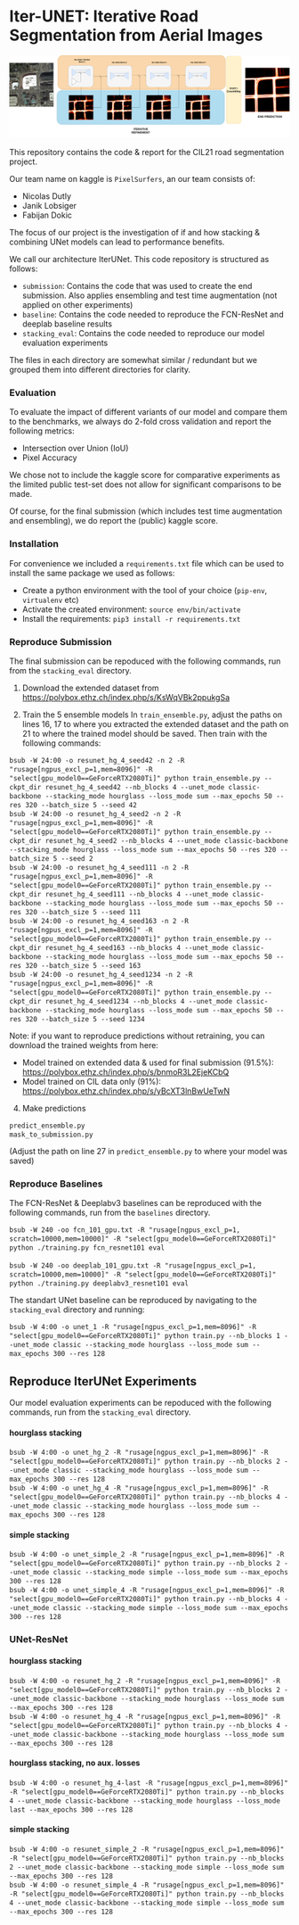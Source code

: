 # Iter-UNET: Iterative Road Segmentation from Aerial Images


![header](header.png)

This repository contains the code & report for the CIL21 road segmentation project.

Our team name on kaggle is `PixelSurfers`, an our team consists of:

 - Nicolas Dutly
 - Janik Lobsiger
 - Fabijan Dokic

The focus of our project is the investigation of if and how stacking & combining UNet models can lead to performance benefits.

We call our architecture IterUNet. This code repository is structured as follows:

 - `submission`: Contains the code that was used to create the end submission. Also applies ensembling and test time augmentation (not applied on other experiments)
 - `baseline`: Contains the code needed to reproduce the FCN-ResNet and deeplab baseline results
 - `stacking_eval`: Contains the code needed to reproduce our model evaluation experiments

 The files in each directory are somewhat similar / redundant but we grouped them into different directories for clarity.

### Evaluation

To evaluate the impact of different variants of our model and compare them to the benchmarks, we always do 2-fold cross validation and report the following metrics:

 - Intersection over Union (IoU)
 - Pixel Accuracy

We chose not to include the kaggle score for comparative experiments as the limited public test-set does not allow for significant comparisons to be made.

Of course, for the final submission (which includes test time augmentation and ensembling), we do report the (public) kaggle score.

### Installation

For convenience we included a `requirements.txt` file which can be used to install the same package we used as follows:

- Create a python environment with the tool of your choice (`pip-env`, `virtualenv` etc)
- Activate the created environment: `source env/bin/activate`
- Install the requirements: `pip3 install -r requirements.txt`


### Reproduce Submission
The final submission can be repoduced with the following commands, run from the `stacking_eval` directory.

1. Download the extended dataset from
https://polybox.ethz.ch/index.php/s/KsWqVBk2ppukgSa

2. Train the 5 ensemble models
In `train_ensemble.py`, adjust the paths on lines 16, 17 to where you extracted the extended dataset and the path on 21 to where the trained model should be saved. Then train with the following commands:
```
bsub -W 24:00 -o resunet_hg_4_seed42 -n 2 -R "rusage[ngpus_excl_p=1,mem=8096]" -R "select[gpu_model0==GeForceRTX2080Ti]" python train_ensemble.py --ckpt_dir resunet_hg_4_seed42 --nb_blocks 4 --unet_mode classic-backbone --stacking_mode hourglass --loss_mode sum --max_epochs 50 --res 320 --batch_size 5 --seed 42
bsub -W 24:00 -o resunet_hg_4_seed2 -n 2 -R "rusage[ngpus_excl_p=1,mem=8096]" -R "select[gpu_model0==GeForceRTX2080Ti]" python train_ensemble.py --ckpt_dir resunet_hg_4_seed2 --nb_blocks 4 --unet_mode classic-backbone --stacking_mode hourglass --loss_mode sum --max_epochs 50 --res 320 --batch_size 5 --seed 2
bsub -W 24:00 -o resunet_hg_4_seed111 -n 2 -R "rusage[ngpus_excl_p=1,mem=8096]" -R "select[gpu_model0==GeForceRTX2080Ti]" python train_ensemble.py --ckpt_dir resunet_hg_4_seed111 --nb_blocks 4 --unet_mode classic-backbone --stacking_mode hourglass --loss_mode sum --max_epochs 50 --res 320 --batch_size 5 --seed 111
bsub -W 24:00 -o resunet_hg_4_seed163 -n 2 -R "rusage[ngpus_excl_p=1,mem=8096]" -R "select[gpu_model0==GeForceRTX2080Ti]" python train_ensemble.py --ckpt_dir resunet_hg_4_seed163 --nb_blocks 4 --unet_mode classic-backbone --stacking_mode hourglass --loss_mode sum --max_epochs 50 --res 320 --batch_size 5 --seed 163
bsub -W 24:00 -o resunet_hg_4_seed1234 -n 2 -R "rusage[ngpus_excl_p=1,mem=8096]" -R "select[gpu_model0==GeForceRTX2080Ti]" python train_ensemble.py --ckpt_dir resunet_hg_4_seed1234 --nb_blocks 4 --unet_mode classic-backbone --stacking_mode hourglass --loss_mode sum --max_epochs 50 --res 320 --batch_size 5 --seed 1234
```
Note: if you want to reproduce predictions without retraining, you can download the trained weights from here:
- Model trained on extended data & used for final submission (91.5%): 
https://polybox.ethz.ch/index.php/s/bnmoR3L2EjeKCbQ
- Model trained on CIL data only (91%):
https://polybox.ethz.ch/index.php/s/yBcXT3lnBwUeTwN

4. Make predictions
```
predict_ensemble.py
mask_to_submission.py
```
(Adjust the path on line 27 in `predict_ensemble.py` to where your model was saved)


### Reproduce Baselines

The FCN-ResNet & Deeplabv3 baselines can be reproduced with the following commands, run from the `baselines` directory.

```
bsub -W 240 -oo fcn_101_gpu.txt -R "rusage[ngpus_excl_p=1, scratch=10000,mem=10000]" -R "select[gpu_model0==GeForceRTX2080Ti]" python ./training.py fcn_resnet101 eval

bsub -W 240 -oo deeplab_101_gpu.txt -R "rusage[ngpus_excl_p=1, scratch=10000,mem=10000]" -R "select[gpu_model0==GeForceRTX2080Ti]" python ./training.py deeplabv3_resnet101 eval

```

The standart UNet baseline can be reproduced by navigating to the `stacking_eval` directory and running:

```
bsub -W 4:00 -o unet_1 -R "rusage[ngpus_excl_p=1,mem=8096]" -R "select[gpu_model0==GeForceRTX2080Ti]" python train.py --nb_blocks 1 --unet_mode classic --stacking_mode hourglass --loss_mode sum --max_epochs 300 --res 128
```

## Reproduce IterUNet Experiments

Our model evaluation experiments can be repoduced with the following commands, run from the `stacking_eval` directory.


#### hourglass stacking

```
bsub -W 4:00 -o unet_hg_2 -R "rusage[ngpus_excl_p=1,mem=8096]" -R "select[gpu_model0==GeForceRTX2080Ti]" python train.py --nb_blocks 2 --unet_mode classic --stacking_mode hourglass --loss_mode sum --max_epochs 300 --res 128
bsub -W 4:00 -o unet_hg_4 -R "rusage[ngpus_excl_p=1,mem=8096]" -R "select[gpu_model0==GeForceRTX2080Ti]" python train.py --nb_blocks 4 --unet_mode classic --stacking_mode hourglass --loss_mode sum --max_epochs 300 --res 128
```

#### simple stacking
```
bsub -W 4:00 -o unet_simple_2 -R "rusage[ngpus_excl_p=1,mem=8096]" -R "select[gpu_model0==GeForceRTX2080Ti]" python train.py --nb_blocks 2 --unet_mode classic --stacking_mode simple --loss_mode sum --max_epochs 300 --res 128
bsub -W 4:00 -o unet_simple_4 -R "rusage[ngpus_excl_p=1,mem=8096]" -R "select[gpu_model0==GeForceRTX2080Ti]" python train.py --nb_blocks 4 --unet_mode classic --stacking_mode simple --loss_mode sum --max_epochs 300 --res 128
```

### UNet-ResNet


#### hourglass stacking
```
bsub -W 4:00 -o resunet_hg_2 -R "rusage[ngpus_excl_p=1,mem=8096]" -R "select[gpu_model0==GeForceRTX2080Ti]" python train.py --nb_blocks 2 --unet_mode classic-backbone --stacking_mode hourglass --loss_mode sum --max_epochs 300 --res 128
bsub -W 4:00 -o resunet_hg_4 -R "rusage[ngpus_excl_p=1,mem=8096]" -R "select[gpu_model0==GeForceRTX2080Ti]" python train.py --nb_blocks 4 --unet_mode classic-backbone --stacking_mode hourglass --loss_mode sum --max_epochs 300 --res 128
```

####  hourglass stacking, no aux. losses
```
bsub -W 4:00 -o resunet_hg_4-last -R "rusage[ngpus_excl_p=1,mem=8096]" -R "select[gpu_model0==GeForceRTX2080Ti]" python train.py --nb_blocks 4 --unet_mode classic-backbone --stacking_mode hourglass --loss_mode last --max_epochs 300 --res 128
```

#### simple stacking
```
bsub -W 4:00 -o resunet_simple_2 -R "rusage[ngpus_excl_p=1,mem=8096]" -R "select[gpu_model0==GeForceRTX2080Ti]" python train.py --nb_blocks 2 --unet_mode classic-backbone --stacking_mode simple --loss_mode sum --max_epochs 300 --res 128
bsub -W 4:00 -o resunet_simple_4 -R "rusage[ngpus_excl_p=1,mem=8096]" -R "select[gpu_model0==GeForceRTX2080Ti]" python train.py --nb_blocks 4 --unet_mode classic-backbone --stacking_mode simple --loss_mode sum --max_epochs 300 --res 128
```


